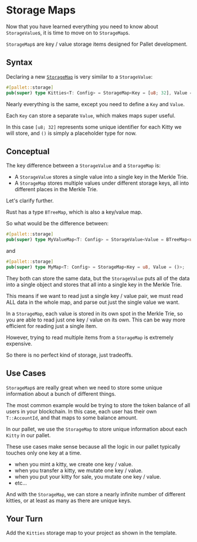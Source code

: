 # Storage Maps

Now that you have learned everything you need to know about `StorageValue`s, it is time to move on to `StorageMap`s.

`StorageMap`s are key / value storage items designed for Pallet development.

## Syntax

Declaring a new [`StorageMap`](https://docs.rs/frame-support/38.0.0/frame_support/storage/types/struct.StorageMap.html) is very similar to a `StorageValue`:

```rust
#[pallet::storage]
pub(super) type Kitties<T: Config> = StorageMap<Key = [u8; 32], Value = ()>;
```

Nearly everything is the same, except you need to define a `Key` and `Value`.

Each `Key` can store a separate `Value`, which makes maps super useful.

In this case `[u8; 32]` represents some unique identifier for each Kitty we will store, and `()` is simply a placeholder type for now.

## Conceptual

The key difference between a `StorageValue` and a `StorageMap` is:

- A `StorageValue` stores a single value into a single key in the Merkle Trie.
- A `StorageMap` stores multiple values under different storage keys, all into different places in the Merkle Trie.

Let's clarify further.

Rust has a type `BTreeMap`, which is also a key/value map.

So what would be the difference between:

```rust
#[pallet::storage]
pub(super) type MyValueMap<T: Config> = StorageValue<Value = BTreeMap<u8, ()>>;
```

and

```rust
#[pallet::storage]
pub(super) type MyMap<T: Config> = StorageMap<Key = u8, Value = ()>;
```

They both can store the same data, but the `StorageValue` puts all of the data into a single object and stores that all into a single key in the Merkle Trie.

This means if we want to read just a single key / value pair, we must read ALL data in the whole map, and parse out just the single value we want.

In a `StorageMap`, each value is stored in its own spot in the Merkle Trie, so you are able to read just one key / value on its own. This can be way more efficient for reading just a single item.

However, trying to read multiple items from a `StorageMap` is extremely expensive.

So there is no perfect kind of storage, just tradeoffs.

## Use Cases

`StorageMap`s are really great when we need to store some unique information about a bunch of different things.

The most common example would be trying to store the token balance of all users in your blockchain. In this case, each user has their own `T::AccountId`, and that maps to some balance amount.

In our pallet, we use the `StorageMap` to store unique information about each `Kitty` in our pallet.

These use cases make sense because all the logic in our pallet typically touches only one key at a time.

- when you mint a kitty, we create one key / value.
- when you transfer a kitty, we mutate one key / value.
- when you put your kitty for sale, you mutate one key / value.
- etc...

And with the `StorageMap`, we can store a nearly infinite number of different kitties, or at least as many as there are unique keys.

## Your Turn

Add the `Kitties` storage map to your project as shown in the template.
